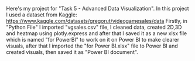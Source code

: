 Here's my project for "Task 5 - Advanced Data Visualization".
In this project I used a dataset from Kaggle: https://www.kaggle.com/datasets/gregorut/videogamesales/data
Firstly, in "Python File" I imported "vgsales.csv" file, I cleaned data, created 2D,3D and heatmap using plotly.express and after that I saved it as a new xlsx file which is named "for PowerBI" to work on it on Power BI to make clearer visuals, after that I imported the "for Power BI.xlsx" file to Power BI and created visuals, then saved it as "Power BI document".
